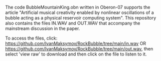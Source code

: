 The code BubbleMountainKing.obn written in Oberon-07 supports the article "Artificial musical creativity enabled by nonlinear oscillations of a bubble acting as a physical reservoir computing system". This repository also contains the files IN.WAV and OUT.WAV that accompany the mainstream discussion in the paper. 

To access the files, click: https://github.com/IvanMaksymov/RockBubble/tree/main/in.wav OR https://github.com/IvanMaksymov/RockBubble/tree/main/out.wav, then select 'view raw' to download and then click on the file to listen to it.

